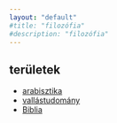 ```yaml
---
layout: "default"
#title: "filozófia"
#description: "filozófia"
---
```

<!--
This Source Code Form is subject to the terms of the Mozilla Public
License, v. 2.0. If a copy of the MPL was not distributed with this
file, You can obtain one at http://mozilla.org/MPL/2.0/.
-->

## területek

- [arabisztika](./arabisztika/index.md)
- [vallástudomány](./vallastudomany/index.md)
- [Biblia](./biblia/index.md)
